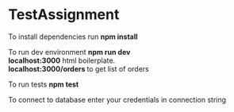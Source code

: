 # TestAssignment

To install dependencies run <b>npm install</b>

To run dev environment <b>npm run dev</b> <br/>
<b> localhost:3000</b> html boilerplate.<br/>
<b>localhost:3000/orders </b> to get list of orders<br/>

To run tests <b>npm test</b>

To connect to database enter your credentials in connection string 
